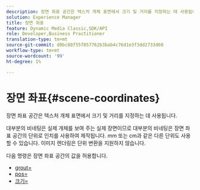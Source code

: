 ```yaml
---
description: 장면 좌표 공간은 텍스처 개체 표면에서 크기 및 거리를 지정하는 데 사용됩니다.
solution: Experience Manager
title: 장면 좌표
feature: Dynamic Media Classic,SDK/API
role: Developer,Business Practitioner
translation-type: tm+mt
source-git-commit: d0bc88f55f857762b3bab4c76d1e3f3dd2733d60
workflow-type: tm+mt
source-wordcount: '99'
ht-degree: 1%

---
```



# 장면 좌표{#scene-coordinates}

장면 좌표 공간은 텍스처 개체 표면에서 크기 및 거리를 지정하는 데 사용됩니다.

대부분의 비네팅은 실제 개체를 보여 주는 실제 장면이므로 대부분의 비네팅은 장면 좌표 공간의 단위로 인치를 사용하여 제작됩니다. mm 또는 cm과 같은 다른 단위도 사용할 수 있습니다. 이미지 렌더링은 단위 변환을 지원하지 않습니다.

다음 명령은 장면 좌표 공간의 값을 허용합니다.

* [grout=](../../../../../../ir-api/http-protocol/image-rendering-api-ref/c-ir-http-protocol-ref/c-ir-http-protocol-command-reference/r-ir-grout.md#reference-73651cbbbc344adba2626ef950d3672a)
* [pos=](../../../../../../ir-api/http-protocol/image-rendering-api-ref/c-ir-http-protocol-ref/c-ir-http-protocol-command-reference/r-ir-pos.md#reference-22c10904a0ce4c8bb41c2c78104221b8)
* [크기=](../../../../../../ir-api/http-protocol/image-rendering-api-ref/c-ir-http-protocol-ref/c-ir-http-protocol-command-reference/r-ir-http-size.md#reference-1220d6fbcde4479aba91de7adacdc988)

